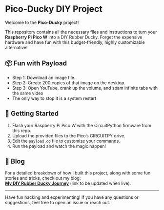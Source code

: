# Pico-Ducky DIY Project

Welcome to the **Pico-Ducky** project! 

This repository contains all the necessary files and instructions to turn your **Raspberry Pi Pico W** into a DIY Rubber Ducky. Forget the expensive hardware and have fun with this budget-friendly, highly customizable alternative!

## 📦 Fun with Payload
- Step 1: Download an image file..
- Step 2: Create 200 copies of that image on the desktop.
- Step 3: Open YouTube, crank up the volume, and spam infinite tabs with the same video
- The only way to stop it is a system restart

## 🚀 Getting Started
1. Flash your Raspberry Pi Pico W with the CircuitPython firmware from this repo.
2. Upload the provided files to the Pico’s CIRCUITPY drive.
3. Edit the `payload.dd` file to customize your commands.
4. Run the payload and watch the magic happen!

## 📄 Blog
For a detailed breakdown of how I built this project, along with some fun stories and tricks, check out my blog:  
**[My DIY Rubber Ducky Journey](#)** (link to be updated when live).

---

Have fun hacking and experimenting! If you have any questions or suggestions, feel free to open an issue or reach out. 

